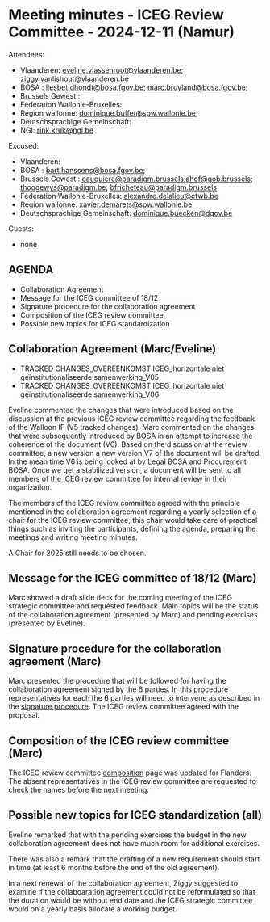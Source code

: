 # Meeting minutes - ICEG Review Committee - 2024-12-11 (Namur)
Attendees:
-	Vlaanderen: eveline.vlassenroot@vlaanderen.be; ziggy.vanlishout@vlaanderen.be
-	BOSA : liesbet.dhondt@bosa.fgov.be; marc.bruyland@bosa.fgov.be;
-	Brussels Gewest : 
-	Fédération Wallonie-Bruxelles: 
-	Région wallonne: dominique.buffet@spw.wallonie.be; 
-	Deutschsprachige Gemeinschaft: 
-	NGI: rink.kruk@ngi.be

Excused:
- 	Vlaanderen: 
-	BOSA : bart.hanssens@bosa.fgov.be; 
-	Brussels Gewest : eauquiere@paradigm.brussels;ahof@gob.brussels; thoogewys@paradigm.be; bfricheteau@paradigm.brussels
-	Fédération Wallonie-Bruxelles: alexandre.delalieu@cfwb.be
-	Région wallonne: xavier.demarets@spw.wallonie.be
-	Deutschsprachige Gemeinschaft: dominique.buecken@dgov.be

Guests:
- 	none 

## AGENDA
- Collaboration Agreement
- Message for the ICEG committee of 18/12
- Signature procedure for the collaboration agreement
- Composition of the ICEG review committee 
- Possible new topics for ICEG standardization

## Collaboration Agreement (Marc/Eveline)
-	TRACKED CHANGES_OVEREENKOMST ICEG_horizontale niet geïnstitutionaliseerde samenwerking_V05
-	TRACKED CHANGES_OVEREENKOMST ICEG_horizontale niet geïnstitutionaliseerde samenwerking_V06

Eveline commented the changes that were introduced based on the discussion at the previous ICEG review committee regarding the feedback of the Walloon IF (V5 tracked changes).
Marc commented on the changes that were subsequently introduced by BOSA in an attempt to increase the coherence of the document (V6).
Based on the discussion at the review committee, a new version a new version V7 of the document will be drafted.
In the mean time V6 is being looked at by Legal BOSA and Procurement BOSA.
Once we get a stabilized version, a document will be sent to all members of the ICEG review committee for internal review in their organization.

The members of the ICEG review committee agreed with the principle mentioned in the collaboration agreement regarding a yearly selection of a chair for the ICEG review committee; this chair would take care of practical things such as inviting the participants, defining the agenda, preparing the meetings and writing meeting minutes.

A Chair for 2025 still needs to be chosen.

## Message for the ICEG committee of 18/12 (Marc)
Marc showed a draft slide deck for the coming meeting of the ICEG strategic committee and requested feedback.
Main topics will be the status of the collaboration agreement (presented by Marc) and pending exercises (presented by Eveline).

## Signature procedure for the collaboration agreement (Marc)
Marc presented the procedure that will be followed for having the collaboration agreement signed by the 6 parties. 
In this procedure representatives for each the 6 parties will need to intervene as described in the [signature procedure](https://github.com/belgif/review/blob/master/Process/SigningCollabAgreement.md).
The ICEG review committee agreed with the proposal.
 
## Composition of the ICEG review committee (Marc)
The ICEG review committee [composition](https://github.com/belgif/review/tree/master) page was updated for Flanders.
The absent representatives in the ICEG review committee are requested to check the names before the next meeting.
 
## Possible new topics for ICEG standardization (all)
Eveline remarked that with the pending exercises the budget in the new collaboration agreement does not have much room for additional exercises.

There was also a remark that the drafting of a new requirement should start in time (at least 6 months before the end of the old agreement).

In a next renewal of the collaboration agreement, Ziggy suggested to examine if the collaboaration agreement could not be reformulated so that the duration would be without end date and the ICEG strategic committee would on a yearly basis allocate a working budget.


